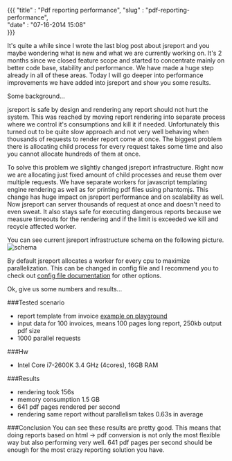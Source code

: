 {{{
    "title"    : "Pdf reporting performance",
    "slug"     : "pdf-reporting-performance",  
    "date"     : "07-16-2014 15:08"    
}}}



It's quite a while since I wrote the last blog post about jsreport and you maybe wondering what is new and what we are currently working on. It's 2 months since we closed feature scope and started to concentrate mainly on better code base, stability and performance. We have made a huge step already in all of these areas. Today I will go deeper into performance improvements we have added into jsreport and show you some results.

Some background...

jsreport is safe by design and rendering any report should not hurt the system. This was reached by moving report rendering into separate process where we control it's consumptions and kill it if needed. Unfortunately this turned out to be quite slow approach and not very well behaving when thousands of requests to render report come at once. The biggest problem there is allocating child process for every request takes some time and also you cannot allocate hundreds of them at once.

To solve this problem we slightly changed jsreport infrastructure. Right now we are allocating just fixed amount of child processes and reuse them over multiple requests. We have separate workers for javascript templating engine rendering as well as for printing pdf files using phantomjs. This change has huge impact on jsreport performance and on scalability as well. Now jsreport can server thousands of request at once and doesn't need to even sweat. It also stays safe for executing dangerous reports because we measure timeouts for the rendering and if the limit is exceeded we kill and recycle affected worker.

You can see current jsreport infrastructure schema on the following picture.
![schema](http://jsreport.net/blog/performance/schema.png)

By default jsreport allocates a worker for every cpu to maximize parallelization. This can be changed in config file and I recommend you to check out [config file documentation](https://github.com/jsreport/jsreport/blob/master/config.md) for other options.

Ok, give us some numbers and results...


###Tested scenario

- report template from invoice [example on playground](https://playground.jsreport.net/#/playground/l1DbOPsN5)
- input data for 100 invoices, means 100 pages long report, 250kb output pdf size
- 1000 parallel requests

###Hw
- Intel Core i7-2600K 3.4 GHz (4cores), 16GB RAM

###Results
- rendering took 156s 
- memory consumption 1.5 GB
- 641 pdf pages rendered per second
- rendering same report without parallelism takes 0.63s in average 

###Conclusion
You can see these results are pretty good. This means that doing reports based on html -> pdf conversion is not only the most flexible way but also performing very well. 641 pdf pages per second should be enough for the most crazy reporting solution you have.